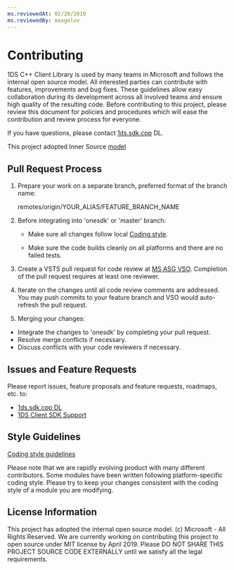 ```yaml
---
ms.reviewedAt: 02/20/2019
ms.reviewedBy: maxgolov
---
```


# Contributing

1DS C++ Client Library is used by many teams in Microsoft and follows the internal open source model. All interested parties can contribute with features, improvements and bug fixes. These guidelines allow easy collaboration during its development across all involved teams and ensure high quality of the resulting code. Before contributing to this project, please review this document for policies and procedures which will ease the contribution and review process for everyone.

If you have questions, please contact [1ds.sdk.cpp](mailto:1ds.sdk.cpp@service.microsoft.com) DL.

This project adopted Inner Source [model](https://oe-documentation.azurewebsites.net/inner-source/index.html)

## Pull Request Process

1. Prepare your work on a separate branch, preferred format of the branch name:

    remotes/origin/YOUR_ALIAS/FEATURE_BRANCH_NAME

2. Before integrating into 'onesdk' or 'master' branch:

    - Make sure all changes follow local [Coding style](docs/Coding%20style.md).

    - Make sure the code builds cleanly on all platforms and there are no failed tests.

3. Create a VSTS pull request for code review at [MS ASG VSO](http://msasg.visualstudio.com).
   Completion of the pull request requires at least one reviewer.

4. Iterate on the changes until all code review comments are addressed.
   You may push commits to your feature branch and VSO would auto-refresh the pull request.

5. Merging your changes:
* Integrate the changes to 'onesdk' by completing your pull request.
* Resolve merge conflicts if necessary.
* Discuss conflicts with your code reviewers if necessary.

## Issues and Feature Requests

Please report issues, feature proposals and feature requests, roadmaps, etc. to:
* [1ds.sdk.cpp DL](mailto:1ds.sdk.cpp@service.microsoft.com)
* [1DS Client SDK Support](mailto:1dsclientsdksupport@microsoft.com)

## Style Guidelines

[Coding style guidelines](docs/Coding%20style.md)

Please note that we are rapidly evolving product with many different contributors.
Some modules have been written following platform-specific coding style.
Please try to keep your changes consistent with the coding style of a module you are modifying.

## License Information

This project has adopted the internal open source model. (c) Microsoft - All Rights Reserved.
We are currently working on contributing this project to open source under MIT license by April 2019.
Please DO NOT SHARE THIS PROJECT SOURCE CODE EXTERNALLY until we satisfy all the legal requirements.
